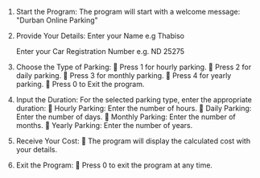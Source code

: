 1.	Start the Program:
	The program will start with a welcome message: "Durban Online Parking"

3.	Provide Your Details:
	Enter your Name  e.g Thabiso

	Enter your Car Registration Number  e.g. ND 25275

5.	Choose the Type of Parking:
	Press 1 for hourly parking.
	Press 2 for daily parking.
	Press 3 for monthly parking.
	Press 4 for yearly parking.
	Press 0 to Exit the program.

6.	Input the Duration:
        For the selected parking type, enter the appropriate duration:
	Hourly Parking: Enter the number of hours.
	Daily Parking: Enter the number of days.
	Monthly Parking: Enter the number of months.
	Yearly Parking: Enter the number of years.

7.	Receive Your Cost:
	The program will display the calculated cost with your details.

9.	Exit the Program:
	Press 0 to exit the program at any time.

